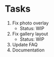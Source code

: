 # Tasks

1. Fix photo overlay
   - Status: WIP
2. Fix gallery layout
   - Status: WIP
3. Update FAQ
4. Documentation
